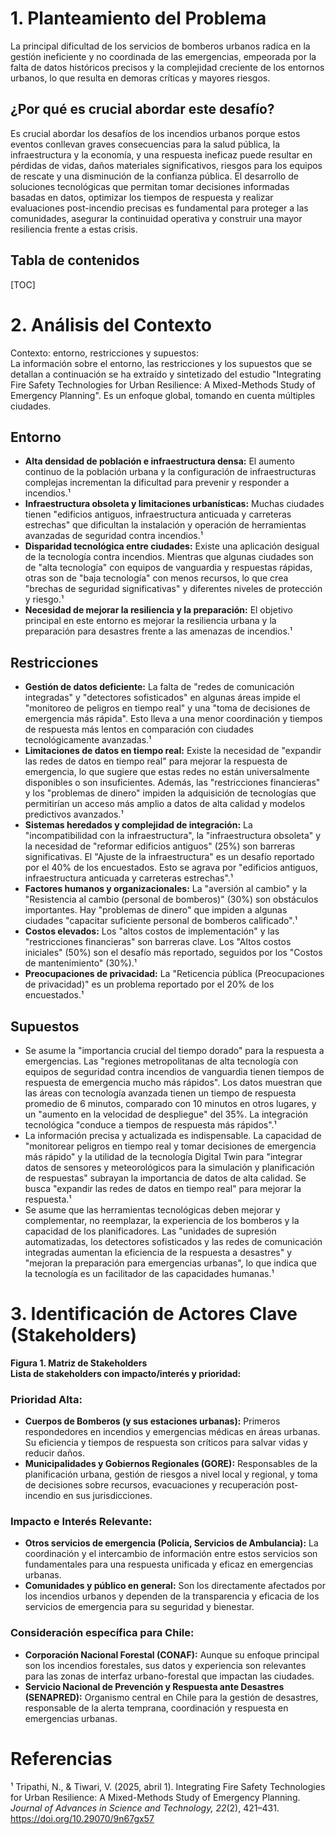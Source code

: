 # **1\. Planteamiento del Problema**

La principal dificultad de los servicios de bomberos urbanos radica en la gestión ineficiente y no coordinada de las emergencias, empeorada por la falta de datos históricos precisos y la complejidad creciente de los entornos urbanos, lo que resulta en demoras críticas y mayores riesgos.

## **¿Por qué es crucial abordar este desafío?**

Es crucial abordar los desafíos de los incendios urbanos porque estos eventos conllevan graves consecuencias para la salud pública, la infraestructura y la economía, y una respuesta ineficaz puede resultar en pérdidas de vidas, daños materiales significativos, riesgos para los equipos de rescate y una disminución de la confianza pública. El desarrollo de soluciones tecnológicas que permitan tomar decisiones informadas basadas en datos, optimizar los tiempos de respuesta y realizar evaluaciones post-incendio precisas es fundamental para proteger a las comunidades, asegurar la continuidad operativa y construir una mayor resiliencia frente a estas crisis.

## Tabla de contenidos

[TOC]


# **2\. Análisis del Contexto**

Contexto: entorno, restricciones y supuestos:  
La información sobre el entorno, las restricciones y los supuestos que se detallan a continuación se ha extraído y sintetizado del estudio "Integrating Fire Safety Technologies for Urban Resilience: A Mixed-Methods Study of Emergency Planning". Es un enfoque global, tomando en cuenta múltiples ciudades.

## **Entorno**

* **Alta densidad de población e infraestructura densa:** El aumento continuo de la población urbana y la configuración de infraestructuras complejas incrementan la dificultad para prevenir y responder a incendios.¹  
* **Infraestructura obsoleta y limitaciones urbanísticas:** Muchas ciudades tienen "edificios antiguos, infraestructura anticuada y carreteras estrechas" que dificultan la instalación y operación de herramientas avanzadas de seguridad contra incendios.¹  
* **Disparidad tecnológica entre ciudades:** Existe una aplicación desigual de la tecnología contra incendios. Mientras que algunas ciudades son de "alta tecnología" con equipos de vanguardia y respuestas rápidas, otras son de "baja tecnología" con menos recursos, lo que crea "brechas de seguridad significativas" y diferentes niveles de protección y riesgo.¹  
* **Necesidad de mejorar la resiliencia y la preparación:** El objetivo principal en este entorno es mejorar la resiliencia urbana y la preparación para desastres frente a las amenazas de incendios.¹

## **Restricciones**

* **Gestión de datos deficiente:** La falta de "redes de comunicación integradas" y "detectores sofisticados" en algunas áreas impide el "monitoreo de peligros en tiempo real" y una "toma de decisiones de emergencia más rápida". Esto lleva a una menor coordinación y tiempos de respuesta más lentos en comparación con ciudades tecnológicamente avanzadas.¹  
* **Limitaciones de datos en tiempo real:** Existe la necesidad de "expandir las redes de datos en tiempo real" para mejorar la respuesta de emergencia, lo que sugiere que estas redes no están universalmente disponibles o son insuficientes. Además, las "restricciones financieras" y los "problemas de dinero" impiden la adquisición de tecnologías que permitirían un acceso más amplio a datos de alta calidad y modelos predictivos avanzados.¹  
* **Sistemas heredados y complejidad de integración:** La "incompatibilidad con la infraestructura", la "infraestructura obsoleta" y la necesidad de "reformar edificios antiguos" (25%) son barreras significativas. El "Ajuste de la infraestructura" es un desafío reportado por el 40% de los encuestados. Esto se agrava por "edificios antiguos, infraestructura anticuada y carreteras estrechas".¹  
* **Factores humanos y organizacionales:** La "aversión al cambio" y la "Resistencia al cambio (personal de bomberos)" (30%) son obstáculos importantes. Hay "problemas de dinero" que impiden a algunas ciudades "capacitar suficiente personal de bomberos calificado".¹  
* **Costos elevados:** Los "altos costos de implementación" y las "restricciones financieras" son barreras clave. Los "Altos costos iniciales" (50%) son el desafío más reportado, seguidos por los "Costos de mantenimiento" (30%).¹  
* **Preocupaciones de privacidad:** La "Reticencia pública (Preocupaciones de privacidad)" es un problema reportado por el 20% de los encuestados.¹

## **Supuestos**

* Se asume la "importancia crucial del tiempo dorado" para la respuesta a emergencias. Las "regiones metropolitanas de alta tecnología con equipos de seguridad contra incendios de vanguardia tienen tiempos de respuesta de emergencia mucho más rápidos". Los datos muestran que las áreas con tecnología avanzada tienen un tiempo de respuesta promedio de 6 minutos, comparado con 10 minutos en otros lugares, y un "aumento en la velocidad de despliegue" del 35%. La integración tecnológica "conduce a tiempos de respuesta más rápidos".¹  
* La información precisa y actualizada es indispensable. La capacidad de "monitorear peligros en tiempo real y tomar decisiones de emergencia más rápido" y la utilidad de la tecnología Digital Twin para "integrar datos de sensores y meteorológicos para la simulación y planificación de respuestas" subrayan la importancia de datos de alta calidad. Se busca "expandir las redes de datos en tiempo real" para mejorar la respuesta.¹  
* Se asume que las herramientas tecnológicas deben mejorar y complementar, no reemplazar, la experiencia de los bomberos y la capacidad de los planificadores. Las "unidades de supresión automatizadas, los detectores sofisticados y las redes de comunicación integradas aumentan la eficiencia de la respuesta a desastres" y "mejoran la preparación para emergencias urbanas", lo que indica que la tecnología es un facilitador de las capacidades humanas.¹

# **3\. Identificación de Actores Clave (Stakeholders)**

**Figura 1\. Matriz de Stakeholders**  
**Lista de stakeholders con impacto/interés y prioridad:**

### **Prioridad Alta:**

* **Cuerpos de Bomberos (y sus estaciones urbanas):** Primeros respondedores en incendios y emergencias médicas en áreas urbanas. Su eficiencia y tiempos de respuesta son críticos para salvar vidas y reducir daños.  
* **Municipalidades y Gobiernos Regionales (GORE):** Responsables de la planificación urbana, gestión de riesgos a nivel local y regional, y toma de decisiones sobre recursos, evacuaciones y recuperación post-incendio en sus jurisdicciones.

### **Impacto e Interés Relevante:**

* **Otros servicios de emergencia (Policía, Servicios de Ambulancia):** La coordinación y el intercambio de información entre estos servicios son fundamentales para una respuesta unificada y eficaz en emergencias urbanas.  
* **Comunidades y público en general:** Son los directamente afectados por los incendios urbanos y dependen de la transparencia y eficacia de los servicios de emergencia para su seguridad y bienestar.

### **Consideración específica para Chile:**

* **Corporación Nacional Forestal (CONAF):** Aunque su enfoque principal son los incendios forestales, sus datos y experiencia son relevantes para las zonas de interfaz urbano-forestal que impactan las ciudades.  
* **Servicio Nacional de Prevención y Respuesta ante Desastres (SENAPRED):** Organismo central en Chile para la gestión de desastres, responsable de la alerta temprana, coordinación y respuesta en emergencias urbanas.

# **Referencias**

¹ Tripathi, N., & Tiwari, V. (2025, abril 1). Integrating Fire Safety Technologies for Urban Resilience: A Mixed-Methods Study of Emergency Planning. *Journal of Advances in Science and Technology, 22*(2), 421–431. https://doi.org/10.29070/9n67gx57